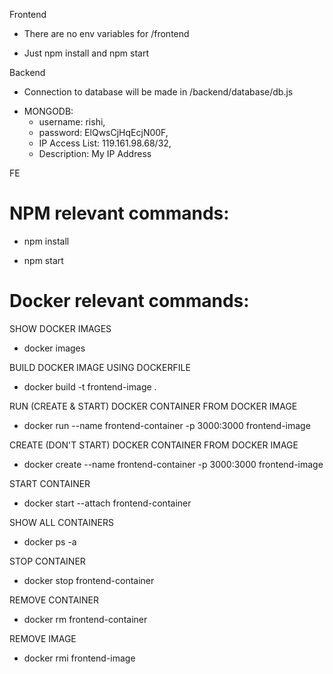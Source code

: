 Frontend

* There are no env variables for /frontend

* Just npm install and npm start


Backend

* Connection to database will be made in /backend/database/db.js


- MONGODB:
	- username: rishi, 
	- password: ElQwsCjHqEcjN00F, 
	- IP Access List: 119.161.98.68/32, 
	- Description: My IP Address


FE

# NPM relevant commands:

* npm install

* npm start


# Docker relevant commands:

SHOW DOCKER IMAGES
* docker images

BUILD DOCKER IMAGE USING DOCKERFILE
* docker build -t frontend-image .

RUN (CREATE & START) DOCKER CONTAINER FROM DOCKER IMAGE
* docker run --name frontend-container -p 3000:3000 frontend-image

CREATE (DON'T START) DOCKER CONTAINER FROM DOCKER IMAGE
* docker create --name frontend-container -p 3000:3000 frontend-image

START CONTAINER
* docker start --attach frontend-container

SHOW ALL CONTAINERS
* docker ps -a

STOP CONTAINER
* docker stop frontend-container

REMOVE CONTAINER
* docker rm frontend-container

REMOVE IMAGE
* docker rmi frontend-image
